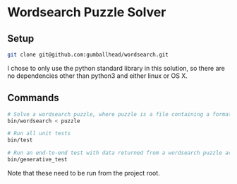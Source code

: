 Wordsearch Puzzle Solver
========================
## Setup
```bash
git clone git@github.com:gumballhead/wordsearch.git
```

I chose to only use the python standard library in this solution, so there are no dependencies other than python3 and either linux or OS X.

## Commands
```bash
# Solve a wordsearch puzzle, where puzzle is a file containing a formatted puzzle
bin/wordsearch < puzzle

# Run all unit tests
bin/test

# Run an end-to-end test with data returned from a wordsearch puzzle archive api
bin/generative_test
```

Note that these need to be run from the project root.
